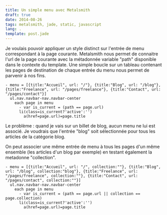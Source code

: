 ```yaml
---
title: Un simple menu avec Metalsmith
draft: true
date: 2014-08-26
tags: metalsmith, jade, static, javascript
lang: .
template: post.jade
---
```


Je voulais pouvoir appliquer un style distinct sur l'entrée de menu correspondant à la page courante. 
Metalsmith nous permet de connaitre l'url de la page courante avec la métadonnée variable "path" disponible dans le contexte du template.
Une simple boucle sur un tableau contenant les pages de destination de chaque entrée du menu nous permet de parvenir à nos fins. 


```jade
- menu = [{title:"Accueil", url: "/"}, {title:"Blog", url: "/blog"}, {title:"Freelance", url: "/pages/freelance"}, {title:"Contact", url: "/pages/contact"}]
  ul.nav.navbar-nav.navbar-center
    each page in menu
      - var is_current = (path == page.url)
      li(class=is_current?'active':'')
        a(href=page.url)=page.title
```

Le problème : quand je vais sur un billet de blog, aucun menu ne lui est associé. Je voudrais que l'entrée "blog" soit sélectionnée pour tous les articles de la catégorie blog.

On peut associer une même entrée de menu à tous les pages d'un même ensemble (les articles d'un blog par exemple) en testant également la metadonne "collection". 

```jade
- menu = [{title:"Accueil", url: "/", collection:""}, {title:"Blog", url: "/blog", collection:"blog"}, {title:"Freelance", url: "/pages/freelance", collection:""}, {title:"Contact", url: "/pages/contact", collection:""}]
  ul.nav.navbar-nav.navbar-center
    each page in menu
      - var is_current = (path == page.url || collection == page.collection)
      li(class=is_current?'active':'')
        a(href=page.url)=page.title
```

